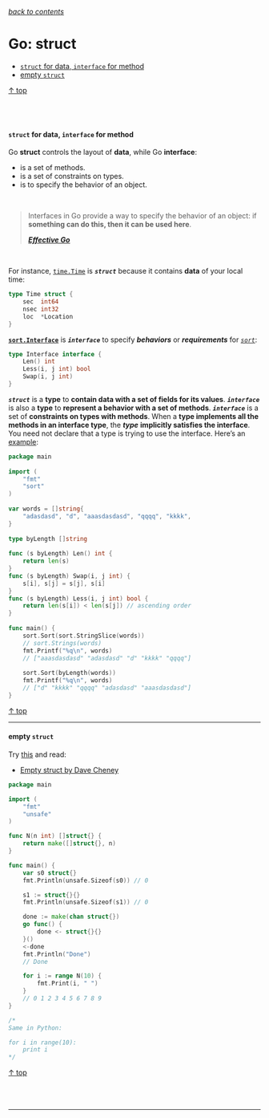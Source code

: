 [*back to contents*](https://github.com/gyuho/learn#contents)
<br>

# Go: struct

- [`struct` for data, `interface` for method](#struct-for-data-interface-for-method)
- [empty `struct`](#empty-struct)

[↑ top](#go-struct)
<br><br><br><br>








#### `struct` for data, `interface` for method

Go **struct** controls the layout of **data**, while Go **interface**:
- is a set of methods.
- is a set of constraints on types.
- is to specify the behavior of an object.

<br>

> Interfaces in Go provide a way to specify the behavior of an object: if
> **something can do this, then it can be used here**.
>
> [**_Effective
> Go_**](https://golang.org/doc/effective_go.html#interfaces_and_types)

<br>


For instance,
[`time.Time`](https://go.googlesource.com/go/+/master/src/time/time.go) is
**_`struct`_** because it contains **data** of your local time:

```go
type Time struct {
    sec  int64
    nsec int32
    loc  *Location
}
```

[**`sort.Interface`**](http://golang.org/pkg/sort/#Interface)
is **_`interface`_** to specify **_behaviors_** or **_requirements_** for
[*`sort`*](http://golang.org/pkg/sort/):

```go
type Interface interface {
    Len() int
    Less(i, j int) bool
    Swap(i, j int)
}
```

**_`struct`_** is a **type** to **contain data with a set of fields for its
values**. **_`interface`_** is also a **type** to **represent a behavior with a
set of methods**. **_`interface`_** is a set of **constraints on types with
methods**. When a **type implements all the methods in an interface type**, the
**_type_** **implicitly satisfies the interface**. You need not declare that a
type is trying to use the interface. Here’s an
[example](http://play.golang.org/p/WDQWzdlHnu):

```go
package main
 
import (
	"fmt"
	"sort"
)
 
var words = []string{
	"adasdasd", "d", "aaasdasdasd", "qqqq", "kkkk",
}
 
type byLength []string
 
func (s byLength) Len() int {
	return len(s)
}
func (s byLength) Swap(i, j int) {
	s[i], s[j] = s[j], s[i]
}
func (s byLength) Less(i, j int) bool {
	return len(s[i]) < len(s[j]) // ascending order
}
 
func main() {
	sort.Sort(sort.StringSlice(words))
	// sort.Strings(words)
	fmt.Printf("%q\n", words)
	// ["aaasdasdasd" "adasdasd" "d" "kkkk" "qqqq"]
 
	sort.Sort(byLength(words))
	fmt.Printf("%q\n", words)
	// ["d" "kkkk" "qqqq" "adasdasd" "aaasdasdasd"]
}
```

[↑ top](#go-struct)
<hr>









#### empty `struct`

Try [this](http://play.golang.org/p/4B9GnIy-FX)
and read:

- [Empty struct by Dave Cheney](http://dave.cheney.net/2014/03/25/the-empty-struct)


```go
package main

import (
	"fmt"
	"unsafe"
)

func N(n int) []struct{} {
	return make([]struct{}, n)
}

func main() {
	var s0 struct{}
	fmt.Println(unsafe.Sizeof(s0)) // 0

	s1 := struct{}{}
	fmt.Println(unsafe.Sizeof(s1)) // 0

	done := make(chan struct{})
	go func() {
		done <- struct{}{}
	}()
	<-done
	fmt.Println("Done")
	// Done

	for i := range N(10) {
		fmt.Print(i, " ")
	}
	// 0 1 2 3 4 5 6 7 8 9
}

/*
Same in Python:

for i in range(10):
    print i
*/
```

[↑ top](#go-struct)
<br><br><br><br>
<hr>
